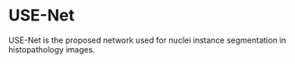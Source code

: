 # USE-Net
USE-Net is the proposed network used for nuclei instance segmentation in histopathology images.
